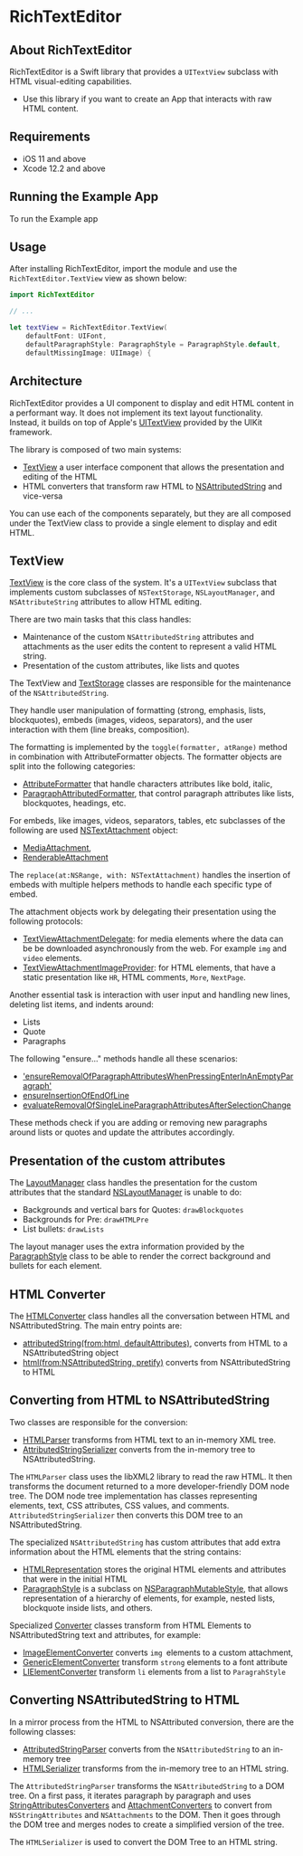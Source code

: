 # RichTextEditor

## About RichTextEditor

RichTextEditor is a Swift library that provides a `UITextView` subclass with HTML visual-editing capabilities.

 - Use this library if you want to create an App that interacts with raw HTML content.


## Requirements

- iOS 11 and above
- Xcode 12.2 and above

## Running the Example App

To run the Example app

## Usage

After installing RichTextEditor, import the module and use the `RichTextEditor.TextView` view as shown below:

```swift
import RichTextEditor

// ...

let textView = RichTextEditor.TextView(
    defaultFont: UIFont,
    defaultParagraphStyle: ParagraphStyle = ParagraphStyle.default,
    defaultMissingImage: UIImage) {
```

## Architecture

RichTextEditor provides a UI component to display and edit HTML content in a performant way. It does not implement its text layout functionality. Instead, it builds on top of Apple's [UITextView](https://developer.apple.com/documentation/uikit/uitextview) provided by the UIKit framework.  

The library is composed of two main systems:
 - [TextView](https://github.com/diondurigon/RichTextEditor/blob/main/Sources/RichTextEditor/Classes/TextKit/TextView.swift) a user interface component that allows the presentation and editing of the HTML
 - HTML converters that transform raw HTML to [NSAttributedString](https://developer.apple.com/documentation/foundation/nsattributedstring) and vice-versa

You can use each of the components separately, but they are all composed under the TextView class to provide a single element to display and edit HTML.

## TextView

[TextView](https://github.com/diondurigon/RichTextEditor/blob/main/Sources/RichTextEditor/Classes/TextKit/TextView.swift) is the core class of the system. It's a `UITextView` subclass that implements custom subclasses of `NSTextStorage`, `NSLayoutManager`, and `NSAttributeString` attributes to allow HTML editing.

There are two main tasks that this class handles:

 - Maintenance of the custom `NSAttributedString` attributes and attachments as the user edits the content to represent a valid HTML string. 
 - Presentation of the custom attributes, like lists and quotes

The TextView and [TextStorage](https://github.com/diondurigon/RichTextEditor/blob/main/Sources/RichTextEditor/Classes/TextKit/TextStorage.swift) classes are responsible for the maintenance of the `NSAttributedString`. 

They handle user manipulation of formatting (strong, emphasis, lists, blockquotes), embeds (images, videos, separators), and the user interaction with them (line breaks, composition).

The formatting is implemented by the `toggle(formatter, atRange)` method in combination with AttributeFormatter objects. The formatter objects are split into the following categories:
 - [AttributeFormatter](https://github.com/diondurigon/RichTextEditor/blob/main/Sources/RichTextEditor/Classes/Formatters/Base/AttributeFormatter.swift) that handle characters attributes like bold, italic, 
 - [ParagraphAttributedFormatter](https://github.com/diondurigon/RichTextEditor/blob/main/Sources/RichTextEditor/Classes/Formatters/Base/ParagraphAttributeFormatter.swift), that control paragraph attributes like lists, blockquotes, headings, etc.

For embeds, like images, videos, separators, tables, etc subclasses of the following are used [NSTextAttachment](https://developer.apple.com/documentation/uikit/nstextattachment) object:
 - [MediaAttachment](https://github.com/diondurigon/RichTextEditor/blob/main/Sources/RichTextEditor/Classes/TextKit/MediaAttachment.swift), 
 - [RenderableAttachment](https://github.com/diondurigon/RichTextEditor/blob/main/Sources/RichTextEditor/Classes/TextKit/RenderableAttachment.swift)

The `replace(at:NSRange, with: NSTextAttachment)` handles the insertion of embeds with multiple helpers methods to handle each specific type of embed.

The attachment objects work by delegating their presentation using the following protocols:
 - [TextViewAttachmentDelegate](https://github.com/diondurigon/RichTextEditor/blob/main/Sources/RichTextEditor/Classes/TextKit/TextView.swift#L7): for media elements where the data can be be downloaded asynchronously from the web. For example `img` and `video` elements.
 - [TextViewAttachmentImageProvider](https://github.com/diondurigon/RichTextEditor/blob/main/Sources/RichTextEditor/Classes/TextKit/TextView.swift#L75): for HTML elements, that have a static presentation like `HR`, HTML comments, `More`, `NextPage`.

Another essential task is interaction with user input and handling new lines, deleting list items, and indents around:
 - Lists
 - Quote
 - Paragraphs

The following "ensure..." methods handle all these scenarios:
 - ['ensureRemovalOfParagraphAttributesWhenPressingEnterInAnEmptyParagraph'](https://github.com/diondurigon/RichTextEditor/blob/main/Sources/RichTextEditor/Classes/TextKit/TextView.swift#L1945)
 - [ensureInsertionOfEndOfLine](https://github.com/diondurigon/RichTextEditor/blob/main/Sources/RichTextEditor/Classes/TextKit/TextView.swift#L697)
 - [evaluateRemovalOfSingleLineParagraphAttributesAfterSelectionChange](https://github.com/diondurigon/RichTextEditor/blob/main/Sources/RichTextEditor/Classes/TextKit/TextView.swift#L1884)

These methods check if you are adding or removing new paragraphs around lists or quotes and update the attributes accordingly. 

## Presentation of the custom attributes

The [LayoutManager](https://github.com/diondurigon/RichTextEditor/blob/main/Sources/RichTextEditor/Classes/TextKit/LayoutManager.swift) class handles the presentation for the custom attributes that the standard [NSLayoutManager](https://developer.apple.com/documentation/uikit/nslayoutmanager) is unable to do:

 - Backgrounds and vertical bars for Quotes: `drawBlockquotes`
 - Backgrounds for Pre: `drawHTMLPre`
 - List bullets: `drawLists`

The layout manager uses the extra information provided by the [ParagraphStyle](https://github.com/diondurigon/RichTextEditor/blob/main/Sources/RichTextEditor/Classes/TextKit/ParagraphStyle.swift) class to be able to render the correct background and bullets for each element.

## HTML Converter

The [HTMLConverter](https://github.com/diondurigon/RichTextEditor/blob/main/Sources/RichTextEditor/Classes/NSAttributedString/Conversions/HTMLConverter.swift) class handles all the conversation between HTML and NSAttributedString. The main entry points are: 
 - [attributedString(from:html, defaultAttributes)](https://github.com/diondurigon/RichTextEditor/blob/main/Sources/RichTextEditor/Classes/NSAttributedString/Conversions/HTMLConverter.swift#L58), converts from HTML to a NSAttributedString object
 - [html(from:NSAttributedString, pretify)](https://github.com/diondurigon/RichTextEditor/blob/main/Sources/RichTextEditor/Classes/NSAttributedString/Conversions/HTMLConverter.swift#L110) converts from NSAttributedString to HTML

## Converting from HTML to NSAttributedString

Two classes are responsible for the conversion:
 - [HTMLParser](https://github.com/diondurigon/RichTextEditor/blob/main/Sources/RichTextEditor/Classes/Libxml2/Converters/In/HTMLParser.swift) transforms from HTML text to an in-memory XML tree.
 - [AttributedStringSerializer](https://github.com/diondurigon/RichTextEditor/blob/main/Sources/RichTextEditor/Classes/NSAttributedString/Conversions/AttributedStringSerializer.swift) converts from the in-memory tree to NSAttributedString.

The `HTMLParser` class uses the libXML2 library to read the raw HTML. It then transforms the document returned to a more developer-friendly DOM node tree.
The DOM node tree implementation has classes representing elements, text, CSS attributes, CSS values, and comments.
`AttributedStringSerializer` then converts this DOM tree to an NSAttributedString.

The specialized `NSAttributedString` has custom attributes that add extra information about the HTML elements that the string contains:
 - [HTMLRepresentation](https://github.com/diondurigon/RichTextEditor/blob/main/Sources/RichTextEditor/Classes/NSAttributedString/Attributes/HTMLRepresentation.swift) stores the original HTML elements and attributes that were in the initial HTML
 - [ParagraphStyle](https://github.com/diondurigon/RichTextEditor/blob/main/Sources/RichTextEditor/Classes/TextKit/ParagraphStyle.swift) is a subclass on [NSParagraphMutableStyle](https://github.com/diondurigon/RichTextEditor/blob/main/Sources/RichTextEditor/Classes/TextKit/ParagraphStyle.swift), that allows representation of a hierarchy of elements, for example, nested lists, blockquote inside lists, and others.

Specialized [Converter](https://github.com/diondurigon/RichTextEditor/blob/main/Sources/RichTextEditor/Classes/Converters/ElementsToAttributedString/Implementations/GenericElementConverter.swift) classes transform from HTML Elements to NSAttributedString text and attributes, for example:
 - [ImageElementConverter](https://github.com/diondurigon/RichTextEditor/blob/main/Sources/RichTextEditor/Classes/Converters/ElementsToAttributedString/Implementations/ImageElementConverter.swift) converts `img `elements to a custom attachment, 
 - [GenericElementConverter](https://github.com/diondurigon/RichTextEditor/blob/main/Sources/RichTextEditor/Classes/Converters/ElementsToAttributedString/Implementations/GenericElementConverter.swift) transform `strong` elements to a font attribute
 - [LIElementConverter](https://github.com/diondurigon/RichTextEditor/blob/main/Sources/RichTextEditor/Classes/Converters/ElementsToAttributedString/Implementations/GenericElementConverter.swift) transform `li` elements from a list to `ParagrahStyle`
 
## Converting NSAttributedString to HTML

In a mirror process from the HTML to NSAttributed conversion, there are the following classes:
 - [AttributedStringParser](https://github.com/diondurigon/RichTextEditor/blob/main/Sources/RichTextEditor/Classes/NSAttributedString/Conversions/AttributedStringParser.swift) converts from the `NSAttributedString` to an in-memory tree
 - [HTMLSerializer](https://github.com/diondurigon/RichTextEditor/blob/main/Sources/RichTextEditor/Classes/Libxml2/Converters/Out/HTMLSerializer.swift) transforms from the in-memory tree to an HTML string.

The `AttributedStringParser` transforms the `NSAttributedString` to a DOM tree. On a first pass, it iterates paragraph by paragraph and uses [StringAttributesConverters](https://github.com/diondurigon/RichTextEditor/blob/main/Sources/RichTextEditor/Classes/Converters/ElementsToAttributedString/Implementations/GenericElementConverter.swift) and [AttachmentConverters](https://github.com/diondurigon/RichTextEditor/blob/main/Sources/RichTextEditor/Classes/Converters/ElementsToAttributedString/Implementations/GenericElementConverter.swift) to convert from `NSStringAttributes` and `NSAttachments` to the DOM. 
Then it goes through the DOM tree and merges nodes to create a simplified version of the tree.

The `HTMLSerializer` is used to convert the DOM Tree to an HTML string.
